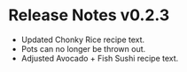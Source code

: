 ﻿# Release Notes v0.2.3

- Updated Chonky Rice recipe text.
- Pots can no longer be thrown out.
- Adjusted Avocado + Fish Sushi recipe text.